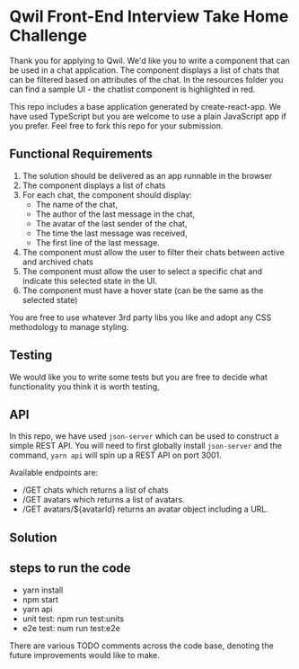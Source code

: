 # Qwil Front-End Interview Take Home Challenge

Thank you for applying to Qwil. We'd like you to write a component that can be used in a chat application. The component displays a list of chats that can be filtered based on attributes of the chat. In the resources folder you can find a sample UI - the chatlist component is highlighted in red.

This repo includes a base application generated by create-react-app. We have used TypeScript but you are welcome to use a plain JavaScript app if you prefer. Feel free to fork this repo for your submission.

## Functional Requirements

1. The solution should be delivered as an app runnable in the browser
2. The component displays a list of chats
3. For each chat, the component should display:
   - The name of the chat,
   - The author of the last message in the chat,
   - The avatar of the last sender of the chat,
   - The time the last message was received,
   - The first line of the last message.
4. The component must allow the user to filter their chats between active and archived chats
5. The component must allow the user to select a specific chat and indicate this selected state in the UI.
6. The component must have a hover state (can be the same as the selected state)

You are free to use whatever 3rd party libs you like and adopt any CSS methodology to manage styling.

## Testing

We would like you to write some tests but you are free to decide what functionality you think it is worth testing,

## API

In this repo, we have used `json-server` which can be used to construct a simple REST API. You will need to first globally install `json-server` and the command, `yarn api` will spin up a REST API on port 3001.

Available endpoints are:

- /GET chats which returns a list of chats
- /GET avatars which returns a list of avatars.
- /GET avatars/${avatarId} returns an avatar object including a URL.

## Solution

## steps to run the code
- yarn install
- npm start
- yarn api
- unit test: npm run test:units
- e2e test: num run test:e2e

There are various TODO comments across the code base, denoting the future improvements would like to make.

